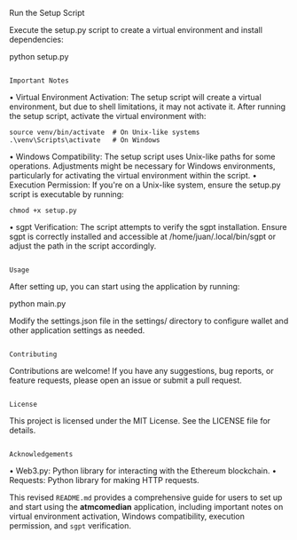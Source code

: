 Run the Setup Script

Execute the setup.py script to create a virtual environment and install dependencies:


 python setup.py


                                                                   Important Notes

 • Virtual Environment Activation: The setup script will create a virtual environment, but due to shell limitations, it may not activate it. After
   running the setup script, activate the virtual environment with:

    source venv/bin/activate  # On Unix-like systems
    .\venv\Scripts\activate   # On Windows

 • Windows Compatibility: The setup script uses Unix-like paths for some operations. Adjustments might be necessary for Windows environments,
   particularly for activating the virtual environment within the script.
 • Execution Permission: If you're on a Unix-like system, ensure the setup.py script is executable by running:

    chmod +x setup.py

 • sgpt Verification: The script attempts to verify the sgpt installation. Ensure sgpt is correctly installed and accessible at
   /home/juan/.local/bin/sgpt or adjust the path in the script accordingly.


                                                                        Usage

After setting up, you can start using the application by running:


 python main.py


Modify the settings.json file in the settings/ directory to configure wallet and other application settings as needed.


                                                                    Contributing

Contributions are welcome! If you have any suggestions, bug reports, or feature requests, please open an issue or submit a pull request.


                                                                       License

This project is licensed under the MIT License. See the LICENSE file for details.


                                                                  Acknowledgements

 • Web3.py: Python library for interacting with the Ethereum blockchain.
 • Requests: Python library for making HTTP requests.



 This revised `README.md` provides a comprehensive guide for users to set up and start using the **atmcomedian** application, including important
 notes on virtual environment activation, Windows compatibility, execution permission, and `sgpt` verification.